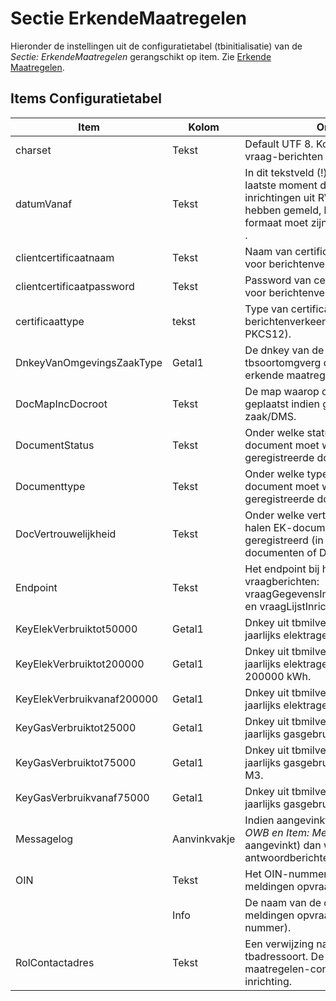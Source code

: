 # Sectie ErkendeMaatregelen

Hieronder de instellingen uit de configuratietabel (tbinitialisatie) van de _Sectie: ErkendeMaatregelen_ gerangschikt op item. Zie [Erkende Maatregelen](/probleemoplossing/programmablokken/erkende_maatregelen.md).

## Items Configuratietabel

| Item                       | Kolom        | Omschrijving                                                             |
|----------------------------|--------------|--------------------------------------------------------------------------|
| charset                    | Tekst        | Default UTF 8. Komt bovenaan de xml-vraag-berichten te staan.            |
| datumVanaf                 | Tekst        | In dit tekstveld (!) komt datum/tijd van het laatste moment dat OpenWave de lijst met inrichtingen uit RVO die nieuwe matregelen hebben gemeld, heeft opgehaald. Het formaat moet zijn: yyyy-MM-ddTHH:mm:ss . |
| clientcertificaatnaam      | Tekst        | Naam van certificaat dat gebruikt wordt voor berichtenverkeer met RVO.   |
| clientcertificaatpassword  | Tekst        | Password van certificaat dat gebruikt wordt voor berichtenverkeer met RVO. |
| certificaattype            | tekst        | Type van certificaat dat gebruikt wordt voor berichtenverkeer met RVO (default PKCS12). |
| DnkeyVanOmgevingsZaakType  | Getal1       | De dnkey van de soort omgevingszaak uit tbsoortomgverg die geldt voor de melding erkende maatregelen. |
| DocMapIncDocroot           | Tekst        | De map waarop de PDF moet worden geplaatst indien geen spraken van StUF zaak/DMS. |
| DocumentStatus             | Tekst        | Onder welke status het op te halen EK-document moet worden geregistreerd (in geregistreerde documenten of DMS). |
| Documenttype               | Tekst        | Onder welke type het op te halen EK-document moet worden geregistreerd (in geregistreerde documenten of DMS). |
| DocVertrouwelijkheid       | Tekst        | Onder welke vertrouwelijkheid het op te halen EK-document moet worden geregistreerd (in geregistreerde documenten of DMS). |
| Endpoint                   | Tekst        | Het endpoint bij het RVO voor de vraagberichten: vraagGegevensIndividueleInrichtingRequest en vraagLijstInrichtingIDsRequest. |
| KeyElekVerbruiktot50000    | Getal1       | Dnkey uit tbmilverbruikcat die staat voor jaarlijks elektragebruik tot 50000 kWh. |
| KeyElekVerbruiktot200000   | Getal1       | Dnkey uit tbmilverbruikcat die staat voor jaarlijks elektragebruik van 50000 kWh tot 200000 kWh. |
| KeyElekVerbruikvanaf200000 | Getal1       | Dnkey uit tbmilverbruikcat die staat voor jaarlijks elektragebruik vanaf 200000 kWh. |
| KeyGasVerbruiktot25000     | Getal1       | Dnkey uit tbmilverbruikcat die staat voor jaarlijks gasgebruik tot 25000 M3. |
| KeyGasVerbruiktot75000     | Getal1       | Dnkey uit tbmilverbruikcat die staat voor jaarlijks gasgebruik vanaf 25000 tot 75000 M3. |
| KeyGasVerbruikvanaf75000   | Getal1       | Dnkey uit tbmilverbruikcat die staat voor jaarlijks gasgebruik vanaf 75000 M3. |
| Messagelog                 | Aanvinkvakje | Indien aangevinkt (en de instelling _Sectie: OWB en Item: MessageLog_ staat ook aangevinkt) dan worden de vraag- en antwoordberichten gelogd in tbmessagelog. |
| OIN                        | Tekst        | Het OIN-nummer van de organisatie die de meldingen opvraagt.             |
|                            | Info         | De naam van de organisatie die de meldingen opvraagt (die hoort bij het OIN-nummer). |
| RolContactadres            | Tekst        | Een verwijzing naar de kolom dvcode van tbadressoort. De rol die hoort bij de erkende maatregelen-contactadressen bij de inrichting. |
